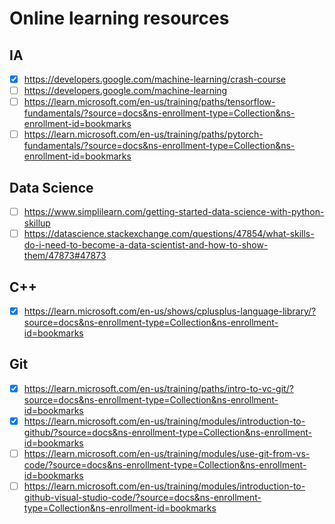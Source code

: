 # Online learning resources

## IA
- [x] https://developers.google.com/machine-learning/crash-course
- [ ] https://developers.google.com/machine-learning
- [ ] https://learn.microsoft.com/en-us/training/paths/tensorflow-fundamentals/?source=docs&ns-enrollment-type=Collection&ns-enrollment-id=bookmarks
- [ ] https://learn.microsoft.com/en-us/training/paths/pytorch-fundamentals/?source=docs&ns-enrollment-type=Collection&ns-enrollment-id=bookmarks

## Data Science
- [ ] https://www.simplilearn.com/getting-started-data-science-with-python-skillup
- [ ] https://datascience.stackexchange.com/questions/47854/what-skills-do-i-need-to-become-a-data-scientist-and-how-to-show-them/47873#47873

## C++
- [x] https://learn.microsoft.com/en-us/shows/cplusplus-language-library/?source=docs&ns-enrollment-type=Collection&ns-enrollment-id=bookmarks

## Git
- [x] https://learn.microsoft.com/en-us/training/paths/intro-to-vc-git/?source=docs&ns-enrollment-type=Collection&ns-enrollment-id=bookmarks
- [x] https://learn.microsoft.com/en-us/training/modules/introduction-to-github/?source=docs&ns-enrollment-type=Collection&ns-enrollment-id=bookmarks
- [ ] https://learn.microsoft.com/en-us/training/modules/use-git-from-vs-code/?source=docs&ns-enrollment-type=Collection&ns-enrollment-id=bookmarks
- [ ] https://learn.microsoft.com/en-us/training/modules/introduction-to-github-visual-studio-code/?source=docs&ns-enrollment-type=Collection&ns-enrollment-id=bookmarks